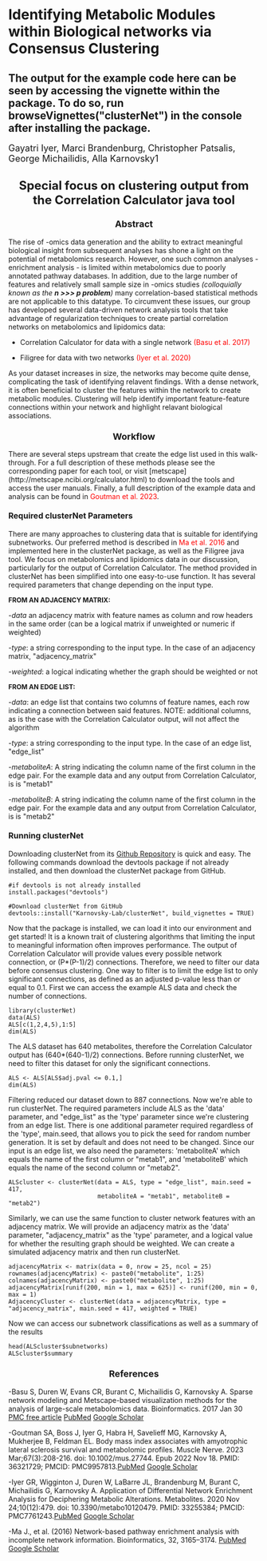 # Identifying Metabolic Modules within Biological networks via Consensus Clustering
## The output for the example code here can be seen by accessing the vignette within the package. To do so, run browseVignettes("clusterNet") in the console after installing the package. 
<font size = "4"> Gayatri Iyer, Marci Brandenburg, Christopher Patsalis, George Michailidis, Alla Karnovsky1 </font>


<h2 align="center" id="heading"><font size = 5>Special focus on clustering output from the Correlation Calculator java tool</font></h2>

<h3 align = "center" id = "heading"><font size = 4>Abstract</font></h3>

The rise of -omics data generation and the ability to extract meaningful biological insight from subsequent analyses has shone a light on the potential of metabolomics research. However, one such common analyses - enrichment analysis - is limited within metabolomics due to poorly annotated pathway databases. In addition, due to the large number of features and relatively small sample size in -omics studies *(colloquially known as the **n >>> p problem**)* many correlation-based statistical methods are not applicable to this datatype. To circumvent these issues, our group has developed several data-driven network analysis tools that take advantage of regularization techniques to create partial correlation networks on metabolomics and lipidomics data:

- Correlation Calculator for data with a single network <span style="color: red;">(Basu et al. 2017)</span>

- Filigree for data with two networks <span style="color: red;">(Iyer et al. 2020)</span>

As your dataset increases in size, the networks may become quite dense, complicating the task of identifying relavent findings. With a dense network, it is often beneficial to cluster the features within the network to create metabolic modules. Clustering will help identify important feature-feature connections within your network and highlight relavant biological associations.

<h3 align = "center" id = "heading"><font size = 4>Workflow</font></h3>
There are several steps upstream that create the edge list used in this walk-through. For a full description of these methods please see the corresponding paper for each tool, or visit [metscape](http://metscape.ncibi.org/calculator.html) to download the tools and access the user manuals. Finally, a full description of the example data and analysis can be found in <span style="color: red;">Goutman et al. 2023</span>.  

<h4 align = "left" id = "heading"><font size = 3>Required clusterNet Parameters</font></h3>

There are many approaches to clustering data that is suitable for identifying subnetworks. Our preferred method is described in <span style="color: red;">Ma et al. 2016</span> and implemented here in the clusterNet package, as well as the Filigree java tool. We focus on metabolomics and lipidomics data in our discussion, particularly for the output of Correlation Calculator. The method provided in clusterNet has been simplified into one easy-to-use function. It has several required parameters that change depending on the input type. 

<font size = "2">**FROM AN ADJACENCY MATRIX:**</font>

-*data* an adjacency matrix with feature names as column and row headers in the same order (can be a logical matrix if unweighted or numeric if weighted)

-*type*: a string corresponding to the input type. In the case of an adjacency matrix, "adjacency_matrix"

-*weighted*: a logical indicating whether the graph should be weighted or not


<font size = "2">**FROM AN EDGE LIST:**</font>

-*data*: an edge list that contains two columns of feature names, each row indicating a connection between said features. NOTE: additional columns, as is the case with the Correlation Calculator output, will not affect the algorithm

-*type*: a string corresponding to the input type. In the case of an edge list, "edge_list"

-*metaboliteA*: A string indicating the column name of the first column in the edge pair. For the example data and any output from Correlation Calculator, is is "metab1"

-*metaboliteB*: A string indicating the column name of the first column in the edge pair. For the example data and any output from Correlation Calculator, is is "metab2"


<h4 align = "left" id = "heading"><font size = 3>Running clusterNet</font></h3>

Downloading clusterNet from its [Github Repository](https://github.com/Karnovsky-Lab/clusterNet) is quick and easy. The following commands download the devtools package if not already installed, and then download the clusterNet package from GitHub.
```{r setup, eval = FALSE}
#if devtools is not already installed
install.packages("devtools")

#Download clusterNet from GitHub
devtools::install("Karnovsky-Lab/clusterNet", build_vignettes = TRUE)
```
Now that the package is installed, we can load it into our environment and get started! It is a known trait of clustering algorithms that limiting the input to meaningful information often improves performance. The output of Correlation Calculator will provide values every possible network connection, or (P*(P-1)/2) connections. Therefore, we need to filter our data before consensus clustering. One way to filter is to limit the edge list to only significant connections, as defined as an adjusted p-value less than or equal to 0.1. First we can access the example ALS data and check the number of connections.
```{r}
library(clusterNet)
data(ALS)
ALS[c(1,2,4,5),1:5]
dim(ALS)
```
The ALS dataset has 640 metabolites, therefore the Correlation Calculator output has (640*(640-1)/2) connections. Before running clusterNet, we need to filter this dataset for only the significant connections.
```{r}
ALS <- ALS[ALS$adj.pval <= 0.1,]
dim(ALS)
```
Filtering  reduced our dataset down to 887 connections. Now we're able to run clusterNet. The required parameters include ALS as the 'data' parameter, and "edge_list" as the 'type' parameter since we're clustering from an edge list. There is one additional parameter required regardless of the 'type', main.seed, that allows you to pick the seed for random number generation. It is set by default and does not need to be changed. Since our input is an edge list, we also need the parameters: 'metaboliteA' which equals the name of the first column or "metab1", and 'metaboliteB' which equals the name of the second column or "metab2".
```{r, results = 'hide', message = FALSE, warning = FALSE, error = FALSE}
ALScluster <- clusterNet(data = ALS, type = "edge_list", main.seed = 417,
                         metaboliteA = "metab1", metaboliteB = "metab2")
```

Similarly, we can use the same function to cluster network features with an adjacency matrix. We will provide an adjacency matrix as the 'data' parameter, "adjacency_matrix" as the 'type' parameter, and a logical value for whether the resulting graph should be weighted. We can create a simulated adjacency matrix and then run clusterNet.
```{r, eval = FALSE}
adjacencyMatrix <- matrix(data = 0, nrow = 25, ncol = 25)
rownames(adjacencyMatrix) <- paste0("metabolite", 1:25)
colnames(adjacencyMatrix) <- paste0("metabolite", 1:25)
adjacencyMatrix[runif(200, min = 1, max = 625)] <- runif(200, min = 0, max = 1)
AdjacencyCluster <- clusterNet(data = adjacencyMatrix, type = "adjacency_matrix", main.seed = 417, weighted = TRUE)
```
Now we can access our subnetwork classifications as well as a summary of the results
```{r}
head(ALScluster$subnetworks)
ALScluster$summary
```
<h3 align = "center" id = "heading"><font size = 4>References</font></h3>

-Basu S, Duren W, Evans CR, Burant C, Michailidis G, Karnovsky A.
Sparse network modeling and Metscape-based visualization methods for the analysis of large-scale metabolomics data. Bioinformatics. 2017 Jan 30 [PMC free article](https://www.ncbi.nlm.nih.gov/pmc/articles/PMC5860222/) [PubMed](https://pubmed.ncbi.nlm.nih.gov/28137712/) [Google Scholar](https://scholar.google.com/scholar_lookup?journal=Bioinformatics&title=Sparse+network+modeling+and+metscape-based+visualization+methods+for+the+analysis+of+large-scale+metabolomics+data&author=S.+Basu&author=W.+Duren&author=C.R.+Evans&author=C.F.+Burant&author=G.+Michailidis&volume=33&publication_year=2017&pages=1545-1553&pmid=28137712&doi=10.1093/bioinformatics/btx012&)

-Goutman SA, Boss J, Iyer G, Habra H, Savelieff MG, Karnovsky A, Mukherjee B, Feldman EL. Body mass index associates with amyotrophic lateral sclerosis survival and metabolomic profiles. Muscle Nerve. 2023 Mar;67(3):208-216. doi: 10.1002/mus.27744. Epub 2022 Nov 18. PMID: 36321729; PMCID: PMC9957813.[PubMed](https://pubmed.ncbi.nlm.nih.gov/36321729/) [Google Scholar](https://scholar.google.com/scholar?hl=en&as_sdt=0%2C23&q=Goutman+SA%2C+Boss+J%2C+Iyer+G%2C+Habra+H%2C+Savelieff+MG%2C+Karnovsky+A%2C+Mukherjee+B%2C+Feldman+EL.+Body+mass+index+associates+with+amyotrophic+lateral+sclerosis+survival+and+metabolomic+profiles.+Muscle+Nerve.+2023+Mar%3B67%283%29%3A208-216.+doi%3A+10.1002%2Fmus.27744.+Epub+2022+Nov+18.+PMID%3A+36321729%3B+PMCID%3A+PMC9957813.&btnG=)

-Iyer GR, Wigginton J, Duren W, LaBarre JL, Brandenburg M, Burant C, Michailidis G, Karnovsky A. Application of Differential Network Enrichment Analysis for Deciphering Metabolic Alterations. Metabolites. 2020 Nov 24;10(12):479. doi: 10.3390/metabo10120479. PMID: 33255384; PMCID: PMC7761243.[PubMed](https://www.ncbi.nlm.nih.gov/pmc/articles/PMC7761243/) [Google Scholar](https://scholar.google.com/scholar?hl=en&as_sdt=0%2C23&q=Application+of+Differential+Network+Enrichment+Analysis+for+Deciphering+Metabolic+Alterations&btnG=)

-Ma J., et al. (2016) Network-based pathway enrichment analysis with incomplete network information. Bioinformatics, 32, 3165–3174. [PubMed](https://pubmed.ncbi.nlm.nih.gov/27357170/) [Google Scholar](https://scholar.google.com/scholar?hl=en&as_sdt=0%2C23&q=%282016%29+Network-based+pathway+enrichment+analysis+with+incomplete+network+information.+Bioinformatics%2C+32%2C+3165%E2%80%933174.&btnG=)
